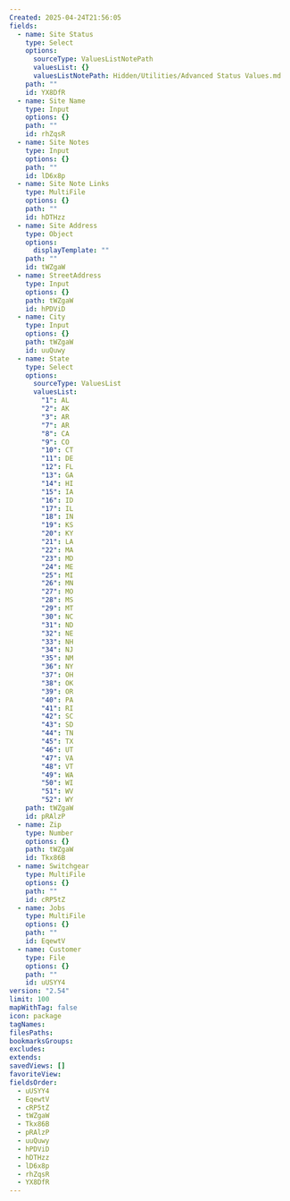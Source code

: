 ```yaml
---
Created: 2025-04-24T21:56:05
fields:
  - name: Site Status
    type: Select
    options:
      sourceType: ValuesListNotePath
      valuesList: {}
      valuesListNotePath: Hidden/Utilities/Advanced Status Values.md
    path: ""
    id: YX8DfR
  - name: Site Name
    type: Input
    options: {}
    path: ""
    id: rhZqsR
  - name: Site Notes
    type: Input
    options: {}
    path: ""
    id: lD6x8p
  - name: Site Note Links
    type: MultiFile
    options: {}
    path: ""
    id: hDTHzz
  - name: Site Address
    type: Object
    options:
      displayTemplate: ""
    path: ""
    id: tWZgaW
  - name: StreetAddress
    type: Input
    options: {}
    path: tWZgaW
    id: hPDViD
  - name: City
    type: Input
    options: {}
    path: tWZgaW
    id: uuQuwy
  - name: State
    type: Select
    options:
      sourceType: ValuesList
      valuesList:
        "1": AL
        "2": AK
        "3": AR
        "7": AR
        "8": CA
        "9": CO
        "10": CT
        "11": DE
        "12": FL
        "13": GA
        "14": HI
        "15": IA
        "16": ID
        "17": IL
        "18": IN
        "19": KS
        "20": KY
        "21": LA
        "22": MA
        "23": MD
        "24": ME
        "25": MI
        "26": MN
        "27": MO
        "28": MS
        "29": MT
        "30": NC
        "31": ND
        "32": NE
        "33": NH
        "34": NJ
        "35": NM
        "36": NY
        "37": OH
        "38": OK
        "39": OR
        "40": PA
        "41": RI
        "42": SC
        "43": SD
        "44": TN
        "45": TX
        "46": UT
        "47": VA
        "48": VT
        "49": WA
        "50": WI
        "51": WV
        "52": WY
    path: tWZgaW
    id: pRAlzP
  - name: Zip
    type: Number
    options: {}
    path: tWZgaW
    id: Tkx86B
  - name: Switchgear
    type: MultiFile
    options: {}
    path: ""
    id: cRP5tZ
  - name: Jobs
    type: MultiFile
    options: {}
    path: ""
    id: EqewtV
  - name: Customer
    type: File
    options: {}
    path: ""
    id: uUSYY4
version: "2.54"
limit: 100
mapWithTag: false
icon: package
tagNames: 
filesPaths: 
bookmarksGroups: 
excludes: 
extends: 
savedViews: []
favoriteView: 
fieldsOrder:
  - uUSYY4
  - EqewtV
  - cRP5tZ
  - tWZgaW
  - Tkx86B
  - pRAlzP
  - uuQuwy
  - hPDViD
  - hDTHzz
  - lD6x8p
  - rhZqsR
  - YX8DfR
---
```


